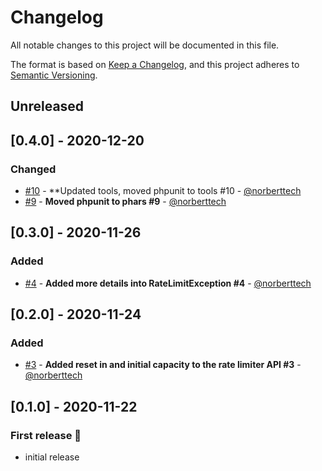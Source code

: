 # Changelog

All notable changes to this project will be documented in this file.

The format is based on [Keep a Changelog](https://keepachangelog.com/en/1.0.0/),
and this project adheres to [Semantic Versioning](https://semver.org/spec/v2.0.0.html).

## Unreleased

## [0.4.0] - 2020-12-20
### Changed 
- [#10](https://github.com/aeon-php/rate-limiter/pull/10) - **Updated tools, moved phpunit to tools #10 - [@norberttech](https://github.com/norberttech)
- [#9](https://github.com/aeon-php/rate-limiter/pull/9) - **Moved phpunit to phars #9** - [@norberttech](https://github.com/norberttech)

## [0.3.0] - 2020-11-26
### Added 
- [#4](https://github.com/aeon-php/rate-limiter/pull/4) - **Added more details into RateLimitException #4** - [@norberttech](https://github.com/norberttech)

## [0.2.0] - 2020-11-24
### Added 
- [#3](https://github.com/aeon-php/rate-limiter/pull/3) - **Added reset in and initial capacity to the rate limiter API #3** - [@norberttech](https://github.com/norberttech)

## [0.1.0] - 2020-11-22
### First release :tada:
- initial release
